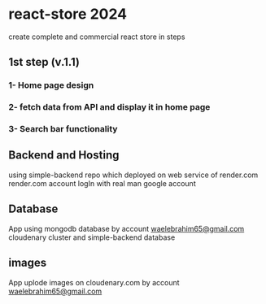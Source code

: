 # react-store 2024

create complete and commercial react store in steps

## 1st step (v.1.1)

### 1- Home page design

### 2- fetch data from API and display it in home page

### 3- Search bar functionality

## Backend and Hosting

using simple-backend repo which deployed on web service of render.com
render.com account logIn with real man google account

## Database

App using mongodb database by account waelebrahim65@gmail.com
cloudenary cluster and simple-backend database

## images

App uplode images on cloudenary.com by account waelebrahim65@gmail.com
